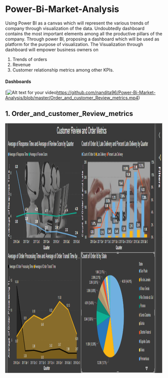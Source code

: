# Power-Bi-Market-Analysis
Using Power BI as a canvas which will represent the various trends of company through visualization of the data. Undoubtedly dashboard contains the most important elements among all the productive pillars of the company. Through power BI, proposing a dashboard which will be used as platform for the purpose of visualization.
The Visualization through dashboard will empower business owners on 
1. Trends of orders 
2. Revenue
3. Customer relationship metrics among other KPIs. 

#### Dashboards
[![Alt text for your video](https://img.youtube.com/vi/VIDEO-ID/0.jpg)https://github.com/nandita96/Power-Bi-Market-Analysis/blob/master/Order_and_customer_Review_metrics.mp4)

## 1. Order_and_customer_Review_metrics

<img src="Dashboard/Order_and_customer_Reveiws_metrics.PNG" width="1000" height="800">
